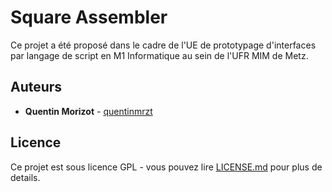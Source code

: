 # Square Assembler

Ce projet a été proposé dans le cadre de l'UE de prototypage d'interfaces par langage de script en M1 Informatique au sein de l'UFR MIM de Metz.

## Auteurs

* **Quentin Morizot** - [quentinmrzt](https://github.com/quentinmrzt)

## Licence

Ce projet est sous licence GPL - vous pouvez lire [LICENSE.md](LICENSE.md) pour plus de details.
